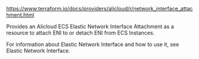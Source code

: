 https://www.terraform.io/docs/providers/alicloud/r/network_interface_attachment.html

Provides an Alicloud ECS Elastic Network Interface Attachment as a resource to attach ENI to or detach ENI from ECS Instances.

For information about Elastic Network Interface and how to use it, see Elastic Network Interface.